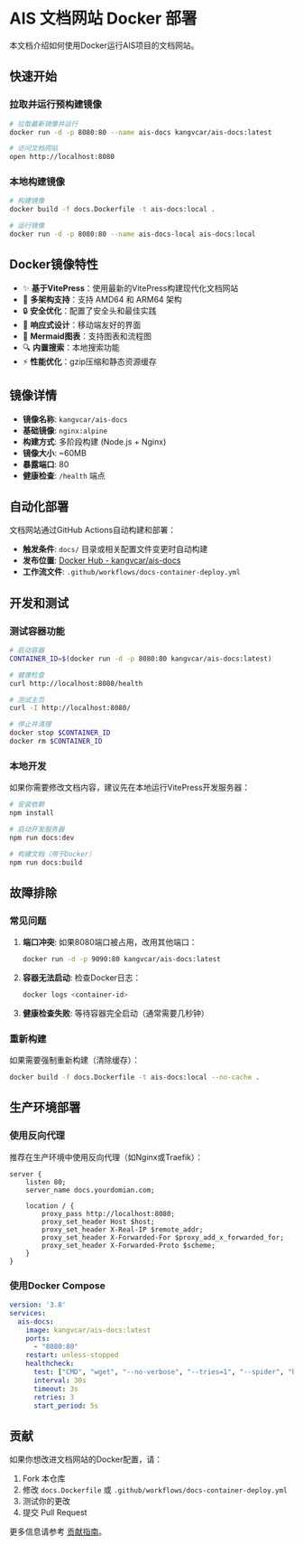# AIS 文档网站 Docker 部署

本文档介绍如何使用Docker运行AIS项目的文档网站。

## 快速开始

### 拉取并运行预构建镜像

```bash
# 拉取最新镜像并运行
docker run -d -p 8080:80 --name ais-docs kangvcar/ais-docs:latest

# 访问文档网站
open http://localhost:8080
```

### 本地构建镜像

```bash
# 构建镜像
docker build -f docs.Dockerfile -t ais-docs:local .

# 运行镜像
docker run -d -p 8080:80 --name ais-docs-local ais-docs:local
```

## Docker镜像特性

- ✨ **基于VitePress**：使用最新的VitePress构建现代化文档网站
- 🚀 **多架构支持**：支持 AMD64 和 ARM64 架构
- 🔒 **安全优化**：配置了安全头和最佳实践
- 📱 **响应式设计**：移动端友好的界面
- 🎨 **Mermaid图表**：支持图表和流程图
- 🔍 **内置搜索**：本地搜索功能
- ⚡ **性能优化**：gzip压缩和静态资源缓存

## 镜像详情

- **镜像名称**: `kangvcar/ais-docs`
- **基础镜像**: `nginx:alpine`
- **构建方式**: 多阶段构建 (Node.js + Nginx)
- **镜像大小**: ~60MB
- **暴露端口**: 80
- **健康检查**: `/health` 端点

## 自动化部署

文档网站通过GitHub Actions自动构建和部署：

- **触发条件**: `docs/` 目录或相关配置文件变更时自动构建
- **发布位置**: [Docker Hub - kangvcar/ais-docs](https://hub.docker.com/r/kangvcar/ais-docs)
- **工作流文件**: `.github/workflows/docs-container-deploy.yml`

## 开发和测试

### 测试容器功能

```bash
# 启动容器
CONTAINER_ID=$(docker run -d -p 8080:80 kangvcar/ais-docs:latest)

# 健康检查
curl http://localhost:8080/health

# 测试主页
curl -I http://localhost:8080/

# 停止并清理
docker stop $CONTAINER_ID
docker rm $CONTAINER_ID
```

### 本地开发

如果你需要修改文档内容，建议先在本地运行VitePress开发服务器：

```bash
# 安装依赖
npm install

# 启动开发服务器
npm run docs:dev

# 构建文档（用于Docker）
npm run docs:build
```

## 故障排除

### 常见问题

1. **端口冲突**: 如果8080端口被占用，改用其他端口：
   ```bash
   docker run -d -p 9090:80 kangvcar/ais-docs:latest
   ```

2. **容器无法启动**: 检查Docker日志：
   ```bash
   docker logs <container-id>
   ```

3. **健康检查失败**: 等待容器完全启动（通常需要几秒钟）

### 重新构建

如果需要强制重新构建（清除缓存）：

```bash
docker build -f docs.Dockerfile -t ais-docs:local --no-cache .
```

## 生产环境部署

### 使用反向代理

推荐在生产环境中使用反向代理（如Nginx或Traefik）：

```nginx
server {
    listen 80;
    server_name docs.yourdomian.com;
    
    location / {
        proxy_pass http://localhost:8080;
        proxy_set_header Host $host;
        proxy_set_header X-Real-IP $remote_addr;
        proxy_set_header X-Forwarded-For $proxy_add_x_forwarded_for;
        proxy_set_header X-Forwarded-Proto $scheme;
    }
}
```

### 使用Docker Compose

```yaml
version: '3.8'
services:
  ais-docs:
    image: kangvcar/ais-docs:latest
    ports:
      - "8080:80"
    restart: unless-stopped
    healthcheck:
      test: ["CMD", "wget", "--no-verbose", "--tries=1", "--spider", "http://localhost/health"]
      interval: 30s
      timeout: 3s
      retries: 3
      start_period: 5s
```

## 贡献

如果你想改进文档网站的Docker配置，请：

1. Fork 本仓库
2. 修改 `docs.Dockerfile` 或 `.github/workflows/docs-container-deploy.yml`
3. 测试你的更改
4. 提交 Pull Request

更多信息请参考 [贡献指南](docs/development/contributing.md)。